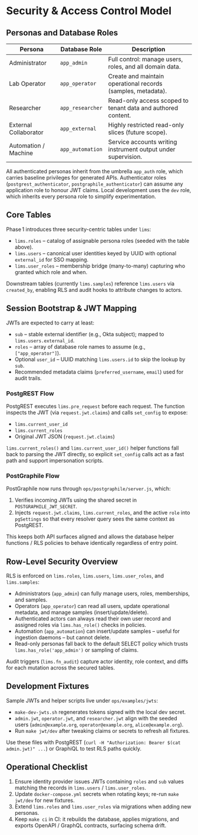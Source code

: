 # Security & Access Control Model

## Personas and Database Roles

| Persona              | Database Role     | Description                                                        |
| -------------------- | ----------------- | ------------------------------------------------------------------ |
| Administrator        | `app_admin`       | Full control: manage users, roles, and all domain data.            |
| Lab Operator         | `app_operator`    | Create and maintain operational records (samples, metadata).       |
| Researcher           | `app_researcher`  | Read-only access scoped to tenant data and authored content.       |
| External Collaborator| `app_external`    | Highly restricted read-only slices (future scope).                 |
| Automation / Machine | `app_automation`  | Service accounts writing instrument output under supervision.      |

All authenticated personas inherit from the umbrella `app_auth` role, which carries baseline privileges for generated APIs. Authenticator roles (`postgrest_authenticator`, `postgraphile_authenticator`) can assume any application role to honour JWT claims. Local development uses the `dev` role, which inherits every persona role to simplify experimentation.

## Core Tables

Phase 1 introduces three security-centric tables under `lims`:

- `lims.roles` – catalog of assignable persona roles (seeded with the table above).
- `lims.users` – canonical user identities keyed by UUID with optional `external_id` for SSO mapping.
- `lims.user_roles` – membership bridge (many-to-many) capturing who granted which role and when.

Downstream tables (currently `lims.samples`) reference `lims.users` via `created_by`, enabling RLS and audit hooks to attribute changes to actors.

## Session Bootstrap & JWT Mapping

JWTs are expected to carry at least:

- `sub` – stable external identifier (e.g., Okta subject); mapped to `lims.users.external_id`.
- `roles` – array of database role names to assume (e.g., `["app_operator"]`).
- Optional `user_id` – UUID matching `lims.users.id` to skip the lookup by `sub`.
- Recommended metadata claims (`preferred_username`, `email`) used for audit trails.

### PostgREST Flow

PostgREST executes `lims.pre_request` before each request. The function inspects the JWT (via `request.jwt.claims`) and calls `set_config` to expose:

- `lims.current_user_id`
- `lims.current_roles`
- Original JWT JSON (`request.jwt.claims`)

`lims.current_roles()` and `lims.current_user_id()` helper functions fall back to parsing the JWT directly, so explicit `set_config` calls act as a fast path and support impersonation scripts.

### PostGraphile Flow

PostGraphile now runs through `ops/postgraphile/server.js`, which:

1. Verifies incoming JWTs using the shared secret in `POSTGRAPHILE_JWT_SECRET`.
2. Injects `request.jwt.claims`, `lims.current_roles`, and the active `role` into `pgSettings` so that every resolver query sees the same context as PostgREST.

This keeps both API surfaces aligned and allows the database helper functions / RLS policies to behave identically regardless of entry point.

## Row-Level Security Overview

RLS is enforced on `lims.roles`, `lims.users`, `lims.user_roles`, and `lims.samples`:

- Administrators (`app_admin`) can fully manage users, roles, memberships, and samples.
- Operators (`app_operator`) can read all users, update operational metadata, and manage samples (insert/update/delete).
- Authenticated actors can always read their own user record and assigned roles via `lims.has_role()` checks in policies.
- Automation (`app_automation`) can insert/update samples – useful for ingestion daemons – but cannot delete.
- Read-only personas fall back to the default SELECT policy which trusts `lims.has_role('app_admin')` or sampling of claims.

Audit triggers (`lims.fn_audit`) capture actor identity, role context, and diffs for each mutation across the secured tables.

## Development Fixtures

Sample JWTs and helper scripts live under `ops/examples/jwts`:

- `make-dev-jwts.sh` regenerates tokens signed with the local dev secret.
- `admin.jwt`, `operator.jwt`, and `researcher.jwt` align with the seeded users (`admin@example.org`, `operator@example.org`, `alice@example.org`).
- Run `make jwt/dev` after tweaking claims or secrets to refresh all fixtures.

Use these files with PostgREST (`curl -H "Authorization: Bearer $(cat admin.jwt)" ...`) or GraphiQL to test RLS paths quickly.

## Operational Checklist

1. Ensure identity provider issues JWTs containing `roles` and `sub` values matching the records in `lims.users` / `lims.user_roles`.
2. Update `docker-compose.yml` secrets when rotating keys; re-run `make jwt/dev` for new fixtures.
3. Extend `lims.roles` and `lims.user_roles` via migrations when adding new personas.
4. Keep `make ci` in CI: it rebuilds the database, applies migrations, and exports OpenAPI / GraphQL contracts, surfacing schema drift.
